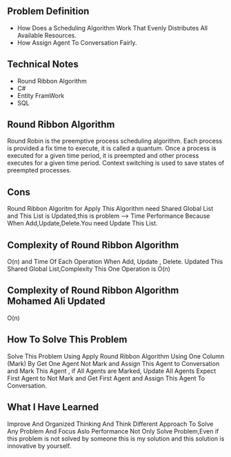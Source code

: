 ## Problem Definition 

- How Does a Scheduling Algorithm Work That Evenly Distributes All Available Resources.
- How Assign Agent To Conversation Fairly.

## Technical Notes

- Round Ribbon Algorithm  
- C#
- Entity FramWork
- SQL


## Round Ribbon Algorithm
 Round Robin is the preemptive process scheduling algorithm. Each process is provided a fix time to execute, it is called a quantum. Once a process is executed for a given time period, it is preempted and other process executes for a given time period. Context switching is used to save states of preempted processes.


## Cons
Round Ribbon Algoritm for Apply This Algorithm need Shared Global List and This List is Updated,this is problem --> Time Performance Because When Add,Update,Delete.You need Update This List.

## Complexity of Round Ribbon  Algorithm
O(n) and Time Of Each Operation When Add, Update , Delete. Updated This  Shared Global List,Complexity This One Operation is O(n)

## Complexity of Round Ribbon  Algorithm Mohamed Ali Updated
O(n)


## How To Solve This Problem  

Solve This Problem Using  Apply Round Ribbon Algorithm Using One Column (Mark)  By Get  One Agent Not Mark  and Assign This Agent to Conversation and Mark This Agent , if All Agents are Marked, Update All Agents Expect First Agent to Not Mark and Get First Agent and Assign This Agent To Conversation.

## What I Have Learned 

Improve And Organized Thinking And Think Different Approach To Solve Any Problem And Focus Aslo Performance Not Only Solve Problem,Even if this problem is not solved by someone this is my solution and this solution is innovative by yourself. 




